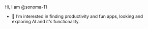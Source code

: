 Hi, I am @sonoma-11
- 👀 I’m interested in finding productivity and fun apps, looking and exploring AI and it's functionality.
